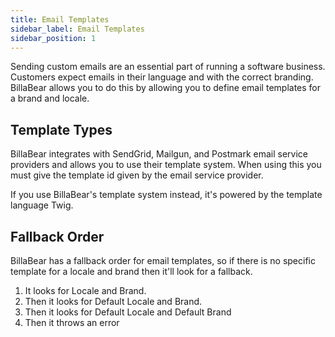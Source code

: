 ```yaml
---
title: Email Templates
sidebar_label: Email Templates
sidebar_position: 1
---
```

Sending custom emails are an essential part of running a software business. Customers expect emails in their language and with the correct branding. BillaBear allows you to do this by allowing you to define email templates for a brand and locale. 

## Template Types

BillaBear integrates with SendGrid, Mailgun, and Postmark email service providers and allows you to use their template system. When using this you must give the template id given by the email service provider. 

If you use BillaBear's template system instead, it's powered by the template language Twig.

## Fallback Order

BillaBear has a fallback order for email templates, so if there is no specific template for a locale and brand then it'll look for a fallback.

1. It looks for Locale and Brand.
2. Then it looks for Default Locale and Brand.
3. Then it looks for  Default Locale and Default Brand
4. Then it throws an error

